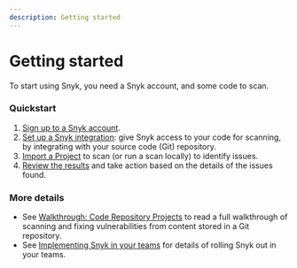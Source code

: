 ```yaml
---
description: Getting started
---
```


# Getting started

To start using Snyk, you need a Snyk account, and some code to scan.

### Quickstart

1. [Sign up to a Snyk account](getting-started/create-a-snyk-account.md).
2. [Set up a Snyk integration](getting-started/set-up-an-integration.md): give Snyk access to your code for scanning, by integrating with your source code (Git) repository.
3. [Import a Project](getting-started/import-a-project.md) to scan (or run a scan locally) to identify issues.
4. [Review the results](getting-started/view-snyk-scan-results.md) and take action based on the details of the issues found.

### More details

* See [Walkthrough: Code Repository Projects](getting-started/walkthrough-code-repository-projects/) to read a full walkthrough of scanning and fixing vulnerabilities from content stored in a Git repository.
* See [Implementing Snyk in your teams](getting-started/implementing-snyk-in-your-teams.md) for details of rolling Snyk out in your teams.
